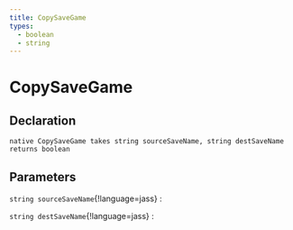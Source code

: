 ```yaml
---
title: CopySaveGame
types:
  - boolean
  - string
---
```


# CopySaveGame

## Declaration

```jass
native CopySaveGame takes string sourceSaveName, string destSaveName returns boolean
```

## Parameters
`string sourceSaveName`{!language=jass}
: 

`string destSaveName`{!language=jass}
: 
